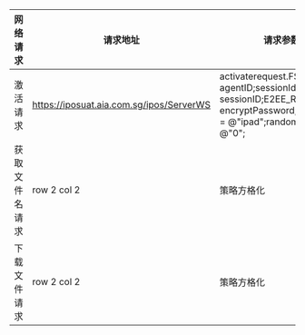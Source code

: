 网络请求 | 请求地址| 请求参数| 响应
---|---|---|---
激活请求 | https://iposuat.aia.com.sg/ipos/ServerWS | activaterequest.FSCCode = agentID;sessionId = sessionID;E2EE_RPIN = encryptPassword;public_Key = @"ipad";random_key = @"0";
获取文件名请求 | row 2 col 2 | 策略方格化
下载文件请求 | row 2 col 2 | 策略方格化

